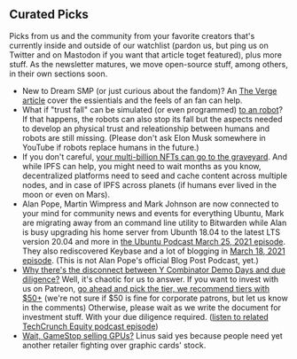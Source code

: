 ## Curated Picks

Picks from us and the community from your favorite creators that's currently inside and outside of our watchlist (pardon us,
but ping us on Twitter and on Mastodon if you want that article toget featured), plus more stuff. As the newsletter matures, we move open-source stuff, among others, in their own sections soon.

* New to Dream SMP (or just curious about the fandom)? An [The Verge article](https://www.theverge.com/22338418/dream-smp-youtube-minecraft-fanart-fanfiction-video-edits-fandom)
cover the essientials and the feels of an fan can help.
* What if "trust fall" can be simulated (or even programmed) [to an robot](https://psyche.co/ideas/what-falling-robots-reveal-about-the-absurdity-of-human-trust)?
If that happens, the robots can also stop its fall but the aspects needed to
develop an physical trust and releationship between humans and
robots are still missing. (Please don't ask Elon Musk somewhere in YouTube
if robots replace humans in the future.)
* If you don't careful, [your multi-billion NFTs can go to the graveyard](https://www.theverge.com/2021/3/25/22349242/nft-metadata-explained-art-crypto-urls-links-ipfs).
And while IPFS can help, you might need to wait months as you know,
decentralized platforms need to seed and cache content across multiple
nodes, and in case of IPFS across planets (if humans ever lived in
the moon or even on Mars).
* Alan Pope, Martin Wimpress and Mark Johnson are now connected to
your mind for community news and events for everything Ubuntu,
Mark are migrating away from an command line utility to Bitwarden
while Alan is busy upgrading his home server from Ubunth 18.04 to
the latest LTS version 20.04 and more in
[the Ubuntu Podcast March 25, 2021 episode](https://ubuntupodcast.org/2021/03/25/s14e03-tiny-spider-transmitted/).
They also rediscovered Keybase and a lot of blogging in
[March 18, 2021 episode](https://ubuntupodcast.org/2021/03/18/s14e02-toast-letter-club/).
(This is not Alan Pope's official Blog Post Podcast, yet.)
* [Why there's the disconnect between Y Combinator Demo Days and due diligence?](https://techcrunch.com/2021/03/27/y-combinator-demo-day-dispo-due-diligence) Well, it's chaotic for us to answer.
If you want to invest with us on Patreon, [go ahead and pick the tier, we recommend tiers with $50+](https://www.patreon.com/ThePinsTeam) (we're not sure if $50 is fine for corporate patrons, but let us know in the comments)
Otherwise, please wait as we write the document for investment stuff. With your due diligence required. ([listen to related TechCrunch Equity podcast episode](https://techcrunch.com/2021/03/26/you-can-only-invest-if-you-promise-not-to-read-the-fine-print-ok/))
* [Wait, GameStop selling GPUs?](https://www.theverge.com/2021/3/26/22353287/gamestop-amd-nvidia-gpu-graphics-cards-on-sale-pc-hardware) Linus said yes because people need yet another retailer fighting over graphic cards' stock.
